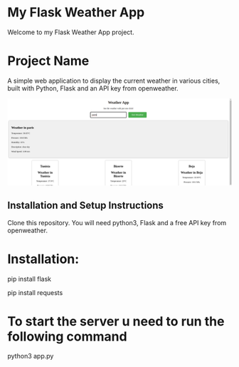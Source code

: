 # My Flask Weather App

Welcome to my Flask Weather App project.


# Project Name

A simple web application to display the current weather in various cities, built with Python, Flask and an API key from openweather. 

![Example Image](/static/images/image.png)

## Installation and Setup Instructions
Clone this repository. You will need python3, Flask and a free API key from openweather.

# Installation:

pip install flask

pip install requests

# To start the server u need to run the following command

python3 app.py


